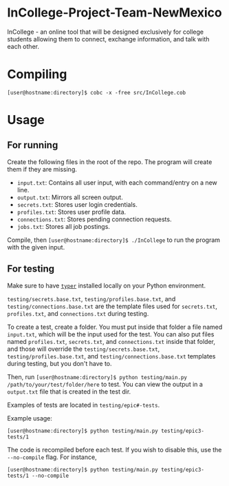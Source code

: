 # InCollege-Project-Team-NewMexico

InCollege - an online tool that will be designed exclusively for college
students allowing them to connect, exchange information, and talk with each
other.

# Compiling

`[user@hostname:directory]$ cobc -x -free src/InCollege.cob`

# Usage

## For running

Create the following files in the root of the repo. The program will create them
if they are missing.

- `input.txt`: Contains all user input, with each command/entry on a new line.
- `output.txt`: Mirrors all screen output.
- `secrets.txt`: Stores user login credentials.
- `profiles.txt`: Stores user profile data.
- `connections.txt`: Stores pending connection requests.
- `jobs.txt`: Stores all job postings.

Compile, then `[user@hostname:directory]$ ./InCollege` to run the program with
the given input.

## For testing

Make sure to have [`typer`](https://typer.tiangolo.com/) installed locally on
your Python environment.

`testing/secrets.base.txt`, `testing/profiles.base.txt`, and
`testing/connections.base.txt` are the template files used for `secrets.txt`,
`profiles.txt`, and `connections.txt` during testing.

To create a test, create a folder. You must put inside that folder a file named
`input.txt`, which will be the input used for the test. You can also put files
named `profiles.txt`, `secrets.txt`, and `connections.txt` inside that folder,
and those will override the `testing/secrets.base.txt`,
`testing/profiles.base.txt`, and `testing/connections.base.txt` templates during
testing, but you don't have to.

Then, run `[user@hostname:directory]$ python testing/main.py
/path/to/your/test/folder/here` to test. You can view the output in a
`output.txt` file that is created in the test dir.

Examples of tests are located in `testing/epic#-tests`.

Example usage:

`[user@hostname:directory]$ python testing/main.py testing/epic3-tests/1`

The code is recompiled before each test. If you wish to disable this, use the
`--no-compile` flag. For instance,

`[user@hostname:directory]$ python testing/main.py testing/epic3-tests/1
--no-compile`
